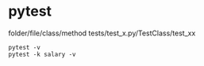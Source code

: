 # pytest

folder/file/class/method
tests/test_x.py/TestClass/test_xx


    pytest -v
    pytest -k salary -v